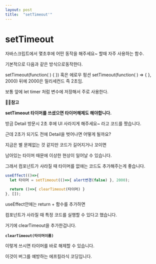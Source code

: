 ```yaml
---
layout: post
title:  "setTimeout'"
---
```




# setTimeout

자바스크립트에서 몇초후에 어떤 동작을 해주세요~ 할때 자주 사용하는 함수.

기본적으로 다음과 같은 방식으로동작한다.

setTimeout(function( ) { }) 혹은 에로우 펑션 setTimeout(function( ) ⇒ { }, 2000) 뒤에 2000은 밀리세컨드 즉 2초임.

보통 앞에 let timer 처럼 변수에 저장해서 주로 사용한다.

🙆‍♂️**참고**

**setTimeout 타이머를 쓰셨으면 타이머해제도 해야합니다.**

방금 Detail 방문시 2초 후에 UI 사라지게 해주세요~ 라고 코드를 짰습니다.

근데 2초가 되기도 전에 Detail을 벗어나면 어떻게 될까요?

지금은 별 문제없는 것 같지만 코드가 길어지거나 꼬이면

남아있는 타이머 때문에 이상한 현상이 일어날 수 있습니다.

그래서 컴포넌트가 사라질 때 타이머를 없애는 코드도 추가해주는게 좋습니다.

```jsx
useEffect(()=>{
  let 타이머 = setTimeout(()=>{ alert변경(false) }, 2000);

  return ()=>{ clearTimeout(타이머) }
}, []);
```

useEffect안에는 return + 함수를 추가하면

컴포넌트가 사라질 때 특정 코드를 실행할 수 있다고 했습니다.

거기에 clearTimeout을 추가한겁니다.

**`clearTimeout(타이머이름)`**

이렇게 쓰시면 타이머를 바로 해제할 수 있습니다.

이것이 버그를 예방하는 에프킬라식 코딩입니다.

